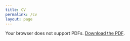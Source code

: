 ```yaml
---
title: CV
permalink: /cv
layout: page
---
```


<style>
.pdf-container {
  width: 100%;
  height: 100vh; /* Full viewport height */
  max-height: 100vh;
}

.pdf-container object {
  width: 100%;
  height: 100%;
  border: none;
}
</style>

<div class="pdf-container">
  <object name="resume" data="Research_Resume.pdf" type="application/pdf">
    <p>Your browser does not support PDFs. 
       <a href="Research_Resume.pdf">Download the PDF</a>.</p>
  </object>
</div>

